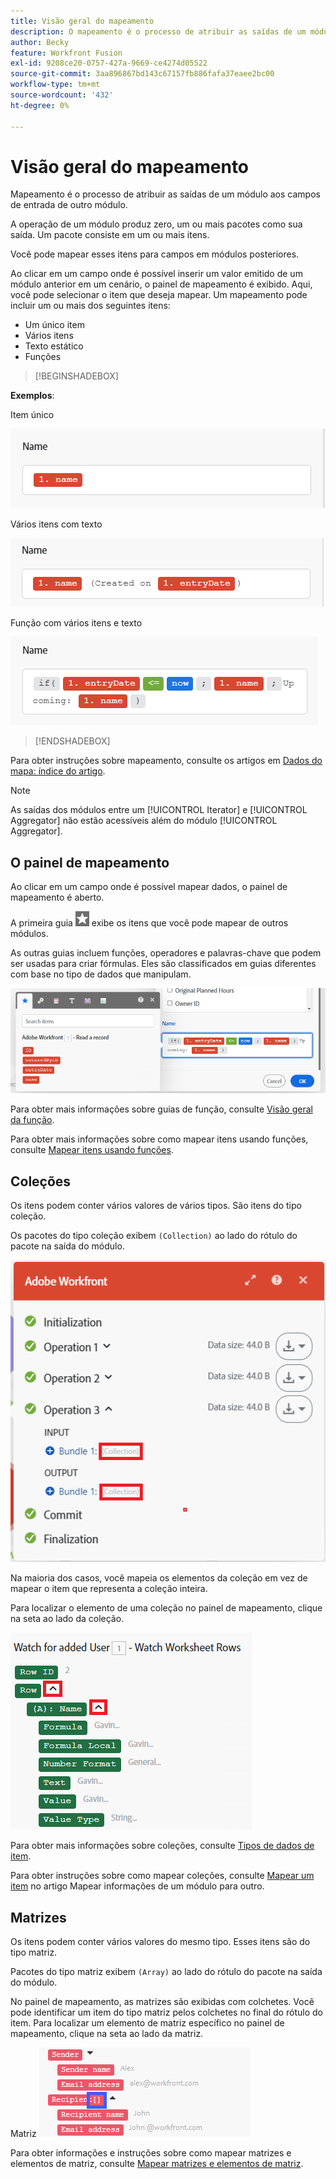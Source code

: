 ```yaml
---
title: Visão geral do mapeamento
description: O mapeamento é o processo de atribuir as saídas de um módulo, estruturadas em itens, aos campos de entrada de outro módulo.
author: Becky
feature: Workfront Fusion
exl-id: 9208ce20-0757-427a-9669-ce4274d05522
source-git-commit: 3aa896867bd143c67157fb886fafa37eaee2bc00
workflow-type: tm+mt
source-wordcount: '432'
ht-degree: 0%

---
```


# Visão geral do mapeamento

Mapeamento é o processo de atribuir as saídas de um módulo aos campos de entrada de outro módulo.

A operação de um módulo produz zero, um ou mais pacotes como sua saída. Um pacote consiste em um ou mais itens.

Você pode mapear esses itens para campos em módulos posteriores.

Ao clicar em um campo onde é possível inserir um valor emitido de um módulo anterior em um cenário, o painel de mapeamento é exibido. Aqui, você pode selecionar o item que deseja mapear. Um mapeamento pode incluir um ou mais dos seguintes itens:

* Um único item
* Vários itens
* Texto estático
* Funções

>[!BEGINSHADEBOX]

**Exemplos**:

Item único

![Mapear item único](assets/map-single.png)

Vários itens com texto

![Mapear vários itens](assets/map-multiple-with-text.png)

Função com vários itens e texto

![Mapear fórmula com texto](assets/map-formula-with-text.png)


>[!ENDSHADEBOX]


Para obter instruções sobre mapeamento, consulte os artigos em [Dados do mapa: índice do artigo](/help/workfront-fusion/create-scenarios/map-data/map-data-toc.md).

>[!NOTE]
>
>As saídas dos módulos entre um [!UICONTROL Iterator] e [!UICONTROL Aggregator] não estão acessíveis além do módulo [!UICONTROL Aggregator].

## O painel de mapeamento

Ao clicar em um campo onde é possível mapear dados, o painel de mapeamento é aberto.

A primeira guia ![Mapear de outros módulos](assets/toolbar-icon-functions-you-map-from-other-modules.png) exibe os itens que você pode mapear de outros módulos.

As outras guias incluem funções, operadores e palavras-chave que podem ser usadas para criar fórmulas. Eles são classificados em guias diferentes com base no tipo de dados que manipulam.

![Painel de mapeamento](assets/mapping-panel-blank.png)


Para obter mais informações sobre guias de função, consulte [Visão geral da função](/help/workfront-fusion/get-started-with-fusion/understand-fusion/function-overview.md).

Para obter mais informações sobre como mapear itens usando funções, consulte [Mapear itens usando funções](/help/workfront-fusion/create-scenarios/map-data/map-using-functions.md).

## Coleções

Os itens podem conter vários valores de vários tipos. São itens do tipo coleção.

Os pacotes do tipo coleção exibem `(Collection)` ao lado do rótulo do pacote na saída do módulo.

![Coleção](assets/collection.png)

Na maioria dos casos, você mapeia os elementos da coleção em vez de mapear o item que representa a coleção inteira.

Para localizar o elemento de uma coleção no painel de mapeamento, clique na seta ao lado da coleção.

![Lista suspensa de Coleção](assets/collection-dropdown.png)

Para obter mais informações sobre coleções, consulte [Tipos de dados de item](/help/workfront-fusion/references/mapping-panel/data-types/item-data-types.md).

Para obter instruções sobre como mapear coleções, consulte [Mapear um item](/help/workfront-fusion/create-scenarios/map-data/map-data-from-one-to-another.md#map-an-item) no artigo Mapear informações de um módulo para outro.

## Matrizes

Os itens podem conter vários valores do mesmo tipo. Esses itens são do tipo matriz.

Pacotes do tipo matriz exibem `(Array)` ao lado do rótulo do pacote na saída do módulo.

No painel de mapeamento, as matrizes são exibidas com colchetes. Você pode identificar um item do tipo matriz pelos colchetes no final do rótulo do item. Para localizar um elemento de matriz específico no painel de mapeamento, clique na seta ao lado da matriz.

Matriz ![1}](assets/array.png)

Para obter informações e instruções sobre como mapear matrizes e elementos de matriz, consulte [Mapear matrizes e elementos de matriz](/help/workfront-fusion/create-scenarios/map-data/map-an-array.md).

